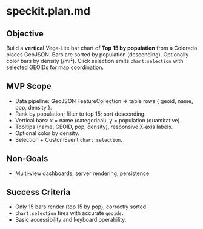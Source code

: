 
# speckit.plan.md

## Objective
Build a **vertical** Vega‑Lite bar chart of **Top 15 by population** from a Colorado places GeoJSON.
Bars are sorted by population (descending). Optionally color bars by density (/mi²).
Click selection emits `chart:selection` with selected GEOIDs for map coordination.

## MVP Scope
- Data pipeline: GeoJSON FeatureCollection → table rows { geoid, name, pop, density }.
- Rank by population; filter to top 15; sort descending.
- Vertical bars: x = name (categorical), y = population (quantitative).
- Tooltips (name, GEOID, pop, density), responsive X‑axis labels.
- Optional color by density.
- Selection + CustomEvent `chart:selection`.

## Non‑Goals
- Multi‑view dashboards, server rendering, persistence.

## Success Criteria
- Only 15 bars render (top 15 by pop), correctly sorted.
- `chart:selection` fires with accurate `geoids`.
- Basic accessibility and keyboard operability.
